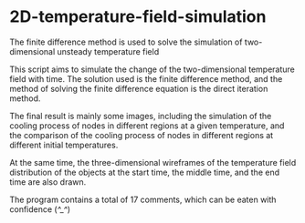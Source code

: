 # 2D-temperature-field-simulation
The finite difference method is used to solve the simulation of two-dimensional unsteady temperature field


This script aims to simulate the change of the two-dimensional temperature field with time. 
The solution used is the finite difference method, and the method of solving the finite difference equation is the direct iteration method.


The final result is mainly some images, including the simulation of the cooling process of nodes in different regions at a given temperature, and the comparison of the cooling process of nodes in different regions at different initial temperatures.

At the same time, the three-dimensional wireframes of the temperature field distribution of the objects at the start time, the middle time, and the end time are also drawn.

The program contains a total of 17 comments, which can be eaten with confidence (*^_^*)
